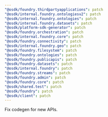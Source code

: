 ```yaml
---
"@osdk/foundry.thirdpartyapplications": patch
"@osdk/internal.foundry.ontologiesv2": patch
"@osdk/internal.foundry.ontologies": patch
"@osdk/internal.foundry.datasets": patch
"@osdk/platform-sdk-generator": patch
"@osdk/foundry.orchestration": patch
"@osdk/internal.foundry.core": patch
"@osdk/foundry.connectivity": patch
"@osdk/internal.foundry.geo": patch
"@osdk/foundry.filesystem": patch
"@osdk/foundry.ontologies": patch
"@osdk/foundry.publicapis": patch
"@osdk/foundry.datasets": patch
"@osdk/internal.foundry": patch
"@osdk/foundry.streams": patch
"@osdk/foundry.admin": patch
"@osdk/foundry.core": patch
"@osdk/shared.test": patch
"@osdk/foundry": patch
"@osdk/client": patch
---
```


Fix codegen for new APIs.
